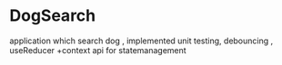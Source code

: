 # DogSearch
application which search dog , implemented unit testing, debouncing , useReducer +context api for statemanagement
